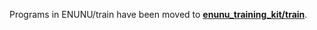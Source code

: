 Programs in ENUNU/train have been moved to [**enunu_training_kit/train**](https://github.com/oatsu-gh/enunu_training_kit/tree/main/train).

